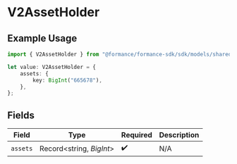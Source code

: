 # V2AssetHolder

## Example Usage

```typescript
import { V2AssetHolder } from "@formance/formance-sdk/sdk/models/shared";

let value: V2AssetHolder = {
    assets: {
        key: BigInt("665678"),
    },
};
```

## Fields

| Field                    | Type                     | Required                 | Description              |
| ------------------------ | ------------------------ | ------------------------ | ------------------------ |
| `assets`                 | Record<string, *BigInt*> | :heavy_check_mark:       | N/A                      |